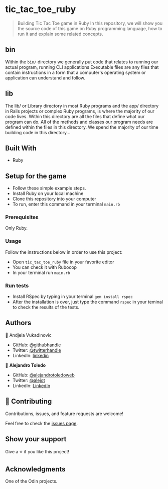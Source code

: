 # tic_tac_toe_ruby
> Building Tic Tac Toe game in Ruby
 In this repository, we will show you the source code of this game on Ruby programming language, how to run it and explain some related concepts.

 ## bin

 Within the `bin/` directory we generally put code that relates to running our actual program, running CLI applications Executable files are any files that contain instructions in a form that a computer's operating system or application can understand and follow. 

 ## lib

The lib/ or Library directory in most Ruby programs and the app/ directory in Rails projects or complex Ruby programs, is where the majority of our code lives. Within this directory are all the files that define what our program can do. All of the methods and classes our program needs are defined within the files in this directory. 
We spend the majority of our time building code in this directory...


## Built With

- Ruby

## Setup for the game

- Follow these simple example steps.
- Install Ruby on your local machine
- Clone this repository into your computer
- To run, enter this command in your terminal `main.rb`

### Prerequisites

Only Ruby.


### Usage

Follow the instructions below in order to use this project:

- Open `tic_tac_toe_ruby` file in your favorite editor
- You can check it with Rubocop
- In your terminal run `main.rb`

### Run tests

- Install RSpec by typing in your terminal `gem install rspec`
- After the installation is over, just type the command `rspec` in your teminal to check the results of the tests.

## Authors

👤 Andjela Vukadinovic 

- GitHub: [@githubhandle](https://github.com/410AngelaVu)
- Twitter: [@twitterhandle](@vukadinov7)
- LinkedIn: [linkedin](https://www.linkedin.com/in/andjela-vukadinovic-67a21b1b2/)

👤  **Alejandro Toledo**
- GitHub: [@alejandrotoledoweb](https://github.com/alejandrotoledoweb)
- Twitter: [@alejot](https://twitter.com/alejot)
- LinkedIn: [LinkedIn](https://www.linkedin.com/in/alejandro-toledo-3b444b109/)

## 🤝 Contributing

Contributions, issues, and feature requests are welcome!

Feel free to check the [issues page](https://github.com/alejandrotoledoweb/tic_tac_toe_ruby/issues).

## Show your support

Give a ⭐️ if you like this project!

## Acknowledgments

One of the Odin projects.